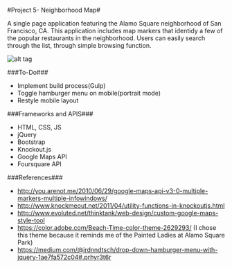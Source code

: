 #Project 5- Neighborhood Map#

A single page application featuring the Alamo Square neighborhood of San Francisco, CA. This application includes map markers that identidy a few of the popular restaurants in the neighborhood. Users can easily search through the list, through simple browsing function.

![alt tag](https://cloud.githubusercontent.com/assets/6165320/12572182/85167538-c39d-11e5-9d6d-5e48a8775aa0.gif
)

###To-Do###
* Implement build process(Gulp)
* Toggle hamburger menu on mobile(portrait mode)
* Restyle mobile layout

###Frameworks and APIS###
* HTML, CSS, JS
* jQuery
* Bootstrap
* Knockout.js
* Google Maps API
* Foursquare API

###References###

* http://you.arenot.me/2010/06/29/google-maps-api-v3-0-multiple-markers-multiple-infowindows/
* http://www.knockmeout.net/2011/04/utility-functions-in-knockoutjs.html
* http://www.evoluted.net/thinktank/web-design/custom-google-maps-style-tool
* https://color.adobe.com/Beach-Time-color-theme-2629293/ (I chose this theme because it reminds me of the Painted Ladies at Alamo Square Park)
* https://medium.com/@jrdnndtsch/drop-down-hamburger-menu-with-jquery-1ae7fa572c04#.prhyr3t6r
